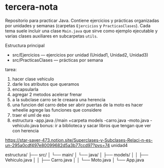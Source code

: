 # tercera-nota

Repositorio para practicar Java. Contiene ejercicios y prácticas organizadas por unidades y semanas (carpetas `Ejercicios` y `PracticasClases`). Cada tema suele incluir una clase `Main.java` que sirve como ejemplo ejecutable y varias clases auxiliares en subcarpetas `utils`.

Estructura principal
- src/Ejercicios — ejercicios por unidad (Unidad1, Unidad2, Unidad3)
- src/PracticasClases — prácticas por semana

tarea:
1. hacer clase vehiculo 
2. darle los atributos que queramos
3. encapsularla
4. agregar 2 metodos
        acelerar
        frenar
5. a la subclase carro se le creaara una herencia
6. una funcion del carro debe ser abrir puertas
        de la moto es hacer wheelie
        agrege las funciones que considere
7. traer el uml de eso
8. estructura 
        -app.java //main
            +carpeta models 
                    -carro.java
                    -moto.java
                    -vehiculo.java
bonus: ir a biblioteca y sacar libros que tengan que ver con herencia


https://star-saver-473.notion.site/Superclases-y-Subclases-Relaci-n-es-un-295a0cdf497e80099682d5a3b77ccd97?pvs=74
unidad4

estructura/
├── src/
│   └── main/
│       └── java/
│           ├── models/
│           │   ├── Vehiculo.java
│           │   ├── Carro.java
│           │   └── Moto.java
│           └── App.java

